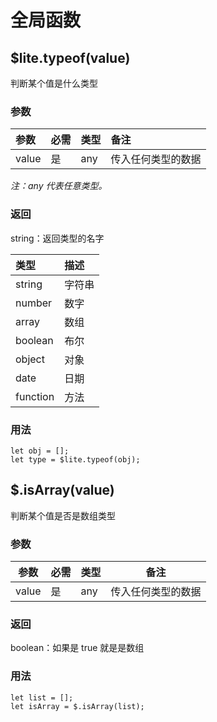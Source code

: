 # 全局函数

## $lite.typeof(value)
判断某个值是什么类型

### 参数

| 参数 | 必需 | 类型 | 备注 |
| :-- | :-- | :-- | :-- |
| value | 是 | any | 传入任何类型的数据 |

*注：any 代表任意类型。*

### 返回
string：返回类型的名字

| 类型 | 描述 |
| :- | :- |
| string | 字符串 |
| number | 数字 |
| array | 数组 |
| boolean | 布尔 |
| object | 对象 |
| date | 日期 |
| function | 方法 |


### 用法

```
let obj = [];
let type = $lite.typeof(obj);
```


## $.isArray(value)
判断某个值是否是数组类型

### 参数

| 参数 | 必需 | 类型 | 备注 |
| - | - | - | - |
| value | 是 | any | 传入任何类型的数据 |

### 返回
boolean：如果是 true 就是是数组

### 用法

```
let list = [];
let isArray = $.isArray(list);
```





    
